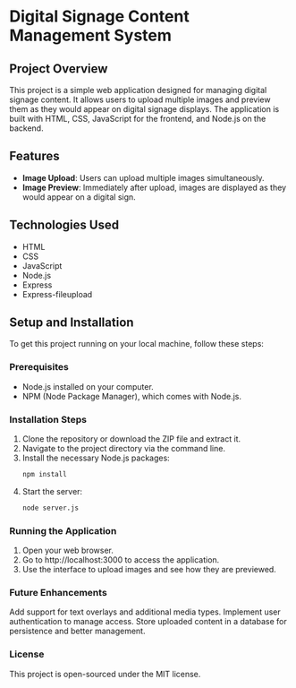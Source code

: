 # Digital Signage Content Management System

## Project Overview
This project is a simple web application designed for managing digital signage content. It allows users to upload multiple images and preview them as they would appear on digital signage displays. The application is built with HTML, CSS, JavaScript for the frontend, and Node.js on the backend.

## Features
- **Image Upload**: Users can upload multiple images simultaneously.
- **Image Preview**: Immediately after upload, images are displayed as they would appear on a digital sign.

## Technologies Used
- HTML
- CSS
- JavaScript
- Node.js
- Express
- Express-fileupload

## Setup and Installation
To get this project running on your local machine, follow these steps:

### Prerequisites
- Node.js installed on your computer.
- NPM (Node Package Manager), which comes with Node.js.

### Installation Steps
1. Clone the repository or download the ZIP file and extract it.
2. Navigate to the project directory via the command line.
3. Install the necessary Node.js packages:
   ```bash
   npm install
4. Start the server:
   ```bash
   node server.js

### Running the Application
1. Open your web browser.
2. Go to http://localhost:3000 to access the application.
3. Use the interface to upload images and see how they are previewed.

### Future Enhancements
Add support for text overlays and additional media types.
Implement user authentication to manage access.
Store uploaded content in a database for persistence and better management.

### License
This project is open-sourced under the MIT license.
